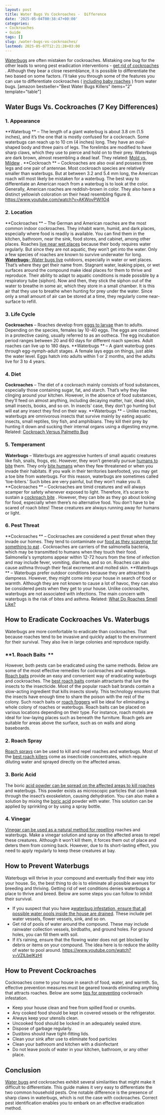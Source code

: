 ```yaml
---
layout: post
title: Water Bugs Vs Cockroaches -  Difference
date: '2025-05-04T00:38:47+00:00'
categories:
- Cockroaches
- Guide
tags: []
slug: /water-bugs-vs-cockroaches/
lastmod: 2025-05-07T12:21:28+03:00
---
```


[Waterbugs](https://en.wikipedia.org/wiki/Waterbug)
are often mistaken for cockroaches. Mistaking one bug for the other leads to wrong pest eradication interventions -
[get rid of cockroaches](https://pestpolicy.com/how-to-get-rid-of-cockroaches/)
.
Although they bear a close resemblance, it is possible to differentiate the two based on some factors.
I’ll take you through some of the features you can use to differentiate cockroaches (
[including baby roaches](https://pestpolicy.com/what-do-baby-roaches-look-like//)
) from water bugs.
[amazon bestseller="Best Water Bugs Killers" items="2" template="table"]
## Water Bugs Vs. Cockroaches (7 Key Differences)
### **1. Appearance**
**Waterbug **
– The length of a giant waterbug is about 3.8 cm (1.5 inches), and it’s the one that is mostly confused for a cockroach. Some waterbugs can reach up to 10 cm (4 inches) long. They have an oval-shaped body and three pairs of legs.
The forelimbs are modified to have sharp claws, which they use to pierce and hold on to their prey. Waterbugs are dark brown, almost resembling a dead leaf. They related:
[Mold vs. Mildew](https://pestpolicy.com/mold-vs-mildew/)
.
**Cockroach **
– Cockroaches are also oval and possess three legs and one pair of antennae. Most cockroach species are relatively smaller than waterbugs. But at between 3.2 and 5.4 mm long, the American roach will most likely be mistaken for a waterbug.
The best way to differentiate an American roach from a waterbug is to look at the color. Generally, American roaches are reddish-brown in color. They also have a distinct yellowish coloration on their head resembling figure 8.
https://www.youtube.com/watch?v=AKWovPWl1O4
### **2. Location**
**Cockroaches **
– The German and American roaches are the most common indoor cockroaches. They inhabit warm, humid, and dark places, especially where food is readily is available. You can find them in the kitchen, bathroom, near the sink, food stores, and cabinet, among other places.
Roaches
[live near wet places](https://pestpolicy.com/where-do-fleas-live/)
because their body requires water regularly. But since they are not aquatic, they won’t get into the water. Only a few species of roaches are known to survive underwater for long.
[**Waterbugs**– Water bugs live](https://pestpolicy.com/can-bed-bugs-live-in-carpet/)
outdoors, especially in water or wet places. That’s where they get their name from. Stagnant water, leaking pipes, or wet surfaces around the compound make ideal places for them to thrive and reproduce.
Their ability to adapt to aquatic conditions is made possible by a respiratory tube (siphon). Now and then, they stick the siphon out of the water to breathe in some air, which they store in a small chamber.
It is this air that they use to breathe when hunting for prey under the water. Since only a small amount of air can be stored at a time, they regularly come near-surface to refill.
### **3. Life Cycle**
**Cockroaches**
– Roaches develop from
[eggs to larvae](https://pestpolicy.com/does-the-dryer-kill-fleas/)
than to adults. Depending on the species, females lay 10-40 eggs. The eggs are contained in a protective casing, usually referred to as an ootheca.
The egg incubation period ranges between 20 and 60 days for different roach species. Adult roaches can live up to 180 days.
**Waterbugs **
– A giant waterbug goes through egg-nymph-adult stages. A female lays eggs on things, just able the water level. Eggs hatch into adults within 1 or 2 months, and the adults live for 3 to 4 years.
### **4. Diet**
**Cockroaches**
– The diet of a cockroach mainly consists of food substances, especially those containing sugar, fat, and starch. That’s why they like clinging around your kitchen. However, in the absence of food substances, they’ll feed on almost anything, including decaying matter, hair, dead skin, small insects, books, and so on.
In insects' case, they don’t go hunting but will eat any insect they find on their way.
**Waterbugs **
– Unlike roaches, waterbugs are omnivorous insects that survive mainly by eating aquatic insects, small reptiles, tiny fish, and amphibians. They kill their prey by hunting it down and sucking their internal organs using a digesting enzyme.
Related:
[Cockroach Versus Palmetto Bug](https://pestpolicy.com/cockroach-vs-palmetto-bug/)
### **5. Temperament**
**Waterbugs**
– Waterbugs are aggressive hunters of small aquatic creatures like fish, snails, frogs, etc. However, they won’t generally pursue
[humans to bite](https://pestpolicy.com/do-fleas-bite-humans/)
them. They only
[bite humans](https://pestpolicy.com/do-fleas-stay-on-humans/)
when they few threatened or when you invade their habitats.
If you walk in their territories barefooted, you may get a toe bite from waterbugs. For this reason, waterbugs are sometimes called ‘toe-biters.’ Such bites are very painful, but they won’t make you ill.
**Cockroaches **
– Cockroaches are timid creatures and will always scamper for safety whenever exposed to light. Therefore, it’s scarce to sustain a
[cockroach bite](https://pestpolicy.com/do-cockroaches-bite/)
. However, they can bite as they go about looking for food, especially when there’s no alternative food.
You don’t have to be scared of roach bites! These creatures are always running away for humans or light.
### **6. Pest Threat**
**Cockroaches **
– Cockroaches are considered a pest threat when they invade our homes. They tend to contaminate our
[food as they scavenge for something to eat](https://pestpolicy.com/what-do-flea-larvae-eat/)
. Cockroaches are carriers of the salmonella bacteria, which may be transmitted to humans when they touch their food.
Salmonella's symptoms appear within 12-72 hours from the time of infection and may include fever, vomiting, diarrhea, and so on.
Roaches can also cause asthma through their fecal excrement and molted skin.
**Waterbugs **
– Waterbugs prefer outdoor conditions because they are attracted to dampness. However, they might come into your house in search of food or warmth. Although they are not known to cause a lot of havoc, they can also be considered pests when they get to your house.
Unlike cockroaches, waterbugs are not associated with infections. The main concern with waterbugs is the risk of bites and asthma.
Related:
[What Do Roaches Smell Like?](https://pestpolicy.com/what-do-roaches-smell-like/)
## **How to Eradicate Cockroaches Vs. Waterbugs**
Waterbugs are more comfortable to eradicate than cockroaches. That because roaches tend to be invasive and quickly adapt to the environment for their survival. They also live in large colonies and reproduce rapidly.
### **1. Roach Baits  **
However, both pests can be eradicated using the same methods. Below are some of the most effective remedies for cockroaches and waterbugs.
[Roach baits](https://pestpolicy.com/combat-max-12-month-roach-killing-bait-review/)
provide an easy and convenient way of eradicating waterbugs and cockroaches. The
[best roach baits](https://pestpolicy.com/best-roach-bait/)
contain attractants that lure the insects to the insecticide. Most of the popular roach bait brands contain a slow-acting ingredient that kills insects slowly.
This technology ensures that the insects have enough time to share the poison with the rest of the colony. Such roach baits or
[roach foggers](https://pestpolicy.com/best-fogger-for-roaches/)
will be ideal for eliminating a whole colony of roaches or waterbugs.
Roach baits can be placed on various locations depending on their type. For instance, roach motels are ideal for low-laying places such as beneath the furniture. Roach gels are suitable for areas above the surface, such as on walls and along baseboards.
### **2. Roach Spray**
[Roach sprays](https://pestpolicy.com/raid-ant-roach-killer-insecticide-spray-review/)
can be used to kill and repel roaches and waterbugs. Most of the
[best roach killers](https://pestpolicy.com/best-roach-killer-for-apartments/)
come as insecticide concentrates, which require diluting water and sprayed directly on the affected areas.
### **3. Boric Acid**
The boric
[acid powder can be spread on the affected areas to kill roaches](https://pestpolicy.com/harris-boric-acid-roach-powder-with-lure-review/)
and waterbugs. This powder exists as microscopic particles that can break through the insect’s exoskeleton, causing dehydration.
You can also make a solution by mixing the
[boric acid](https://pestpolicy.com/does-boric-acid-kill-roaches/)
powder with water. This solution can be applied by sprinkling or by using a spray bottle.
### **4. Vinegar**
[Vinegar can be used as a natural method for repelling](https://pestpolicy.com/does-apple-cider-vinegar-kill-fleas/)
roaches and waterbugs. Make a vinegar solution and spray on the affected areas to repel these creatures.
Although it won’t kill them, it forces them out of place and deters them from coming back. However, due to its short-lasting effect, you need to apply regularly to keep these creatures at bay.
## **How to Prevent Waterbugs**
Waterbugs will thrive in your compound and eventually find their way into your house. So, the best thing to do is to eliminate all possible avenues for breeding and thriving. Getting rid of wet conditions denies waterbugs a place to thrive and breed. Below are some steps you can follow to inhibit their survival.
- If you suspect that you have a[waterbug infestation, ensure that all possible water pools inside the house are drained](https://pestpolicy.com/how-to-unclog-a-bathtub-drain-with-standing-water/). These include pet water vessels, flower vessels, sink, and so on.
- Get rid of pools of water around the compound. These may include rainwater collection vessels, birdbaths, and ground holes. For ground holes, you can fill them with soil.
- If it’s raining, ensure that the flowing water does not get blocked by debris or items on your compound. The idea here is to reduce the ability of water to pool around.
https://www.youtube.com/watch?v=VZlLbelKzHI
## **How to Prevent Cockroaches**
Cockroaches come to your house in search of food, water, and warmth. So, effective prevention measures must be geared towards eliminating anything that attracts roaches. Below are some
[tips for preventing](https://pestpolicy.com/termite-prevention/)
cockroach infestation.
- Keep your house clean and free from spilled food or crumbs.
- Any cooked food should be kept in covered vessels or the refrigerator.
- Always keep your utensils clean.
- Uncooked food should be locked in an adequately sealed store.
- Dispose of garbage regularly.
- Dustbins should have tight-fitting lids.
- Clean your sink after use to eliminate food particles
- Clean your bathroom and kitchen with a disinfectant
- Do not leave pools of water in your kitchen, bathroom, or any other place.
## **Conclusion**
[Water bugs](https://pestpolicy.com/can-bed-bugs-survive-in-water/)
and cockroaches exhibit several similarities that might make it difficult to differentiate. This guide makes it very easy to differentiate the two common household pests.
One notable difference is the presence of sharp claws in waterbugs, which is not the case with cockroaches. Correct pest identification enables you to embark on an effective eradication method.
